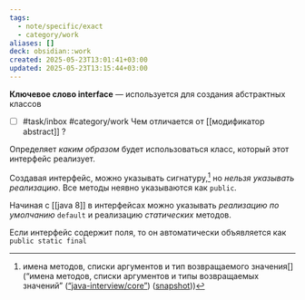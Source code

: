 ```yaml
---
tags:
  - note/specific/exact
  - category/work
aliases: []
deck: obsidian::work
created: 2025-05-23T13:01:41+03:00
updated: 2025-05-23T13:15:44+03:00
---
```


**Ключевое слово interface**
—
используется для создания абстрактных классов
- [ ] #task/inbox #category/work Чем отличается от [[модификатор abstract]] ?

Определяет *каким образом* будет использоваться класс, который этот интерфейс реализует.

Создавая интерфейс, можно указывать сигнатуру,[^1] но *нельзя указывать реализацию*. Все методы неявно указываются как `public`.

Начиная с [[java 8]] в интерфейсах можно указывать *реализацию по умолчанию* `default` и реализацию *статических* методов.

Если интерфейс содержит поля, то он автоматически объявляется как `public static final`

[^1]: имена методов, списки аргументов и тип возвращаемого значения[](“имена методов, списки аргументов и типы возвращаемых значений” ([“java-interview/core”](zotero://select/library/items/T3X9ZD57)) ([snapshot](zotero://open-pdf/library/items/2GAN5TQF?sel=p%3Anth-child(47)&annotation=2LXFBCXZ)))
